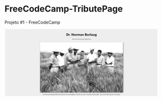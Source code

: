 # FreeCodeCamp-TributePage
Projeto #1 - FreeCodeCamp

![project image](https://github.com/Markimg22/FreeCodeCamp-TributePage/blob/master/image-layout.PNG)
